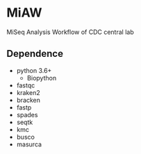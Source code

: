 # MiAW
MiSeq Analysis Workflow of CDC central lab

## Dependence
* python 3.6+
  * Biopython
* fastqc
* kraken2
* bracken
* fastp
* spades
* seqtk
* kmc
* busco
* masurca
